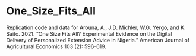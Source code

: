 # One_Size_Fits_All
Replication code and data for Arouna, A., J.D. Michler, W.G. Yergo, and K. Saito. 2021. “One Size Fits All? Experimental Evidence on the Digital Delivery of Personalized Extension Advice in Nigeria.” American Journal of Agricultural Economics 103 (2): 596-619.
